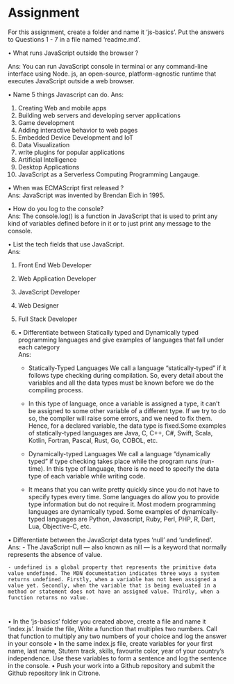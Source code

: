 # Assignment

For this assignment, create a folder and name it ‘js-basics’. Put the answers to Questions 1 - 7 in a file named ‘readme.md’.

• What runs JavaScript outside the browser ?

Ans: You can run JavaScript console in terminal or any command-line interface using Node. js, an open-source, platform-agnostic runtime that executes JavaScript outside a web browser.

• Name 5 things Javascript can do.
Ans:

1. Creating Web and mobile apps
2. Building web servers and developing server applications
3. Game development
4. Adding interactive behavior to web pages
5. Embedded Device Development and IoT
6. Data Visualization
7. write plugins for popular applications
8. Artificial Intelligence
9. Desktop Applications
10. JavaScript as a Serverless Computing Programming Langauge.

• When was ECMAScript first released ? \
Ans: JavaScript was invented by Brendan Eich in 1995.

• How do you log to the console? \
Ans: The console.log() is a function in JavaScript that is used to print any kind of variables defined before in it or to just print any message to the console.

• List the tech fields that use JavaScript. \
Ans:

1. Front End Web Developer
2. Web Application Developer
3. JavaScript Developer
4. Web Designer
5. Full Stack Developer

6. • Differentiate between Statically typed and Dynamically typed programming languages and give examples of languages that fall under each category \
   Ans:

   - Statically-Typed Languages
     We call a language “statically-typed” if it follows type checking during compilation. So, every detail about the variables and all the data types must be known before we do the compiling process.

   - In this type of language, once a variable is assigned a type, it can’t be assigned to some other variable of a different type. If we try to do so, the compiler will raise some errors, and we need to fix them. Hence, for a declared variable, the data type is fixed.Some examples of statically-typed languages are Java, C, C++, C#, Swift, Scala, Kotlin, Fortran, Pascal, Rust, Go, COBOL, etc.

   - Dynamically-typed Languages
     We call a language “dynamically typed” if type checking takes place while the program runs (run-time). In this type of language, there is no need to specify the data type of each variable while writing code.

   - It means that you can write pretty quickly since you do not have to specify types every time. Some languages do allow you to provide type information but do not require it. Most modern programming languages are dynamically typed. Some examples of dynamically-typed languages are Python, Javascript, Ruby, Perl, PHP, R, Dart, Lua, Objective-C, etc.

• Differentiate between the JavaScript data types ‘null’ and ‘undefined’. \
Ans: - The JavaScript null — also known as nill — is a keyword that normally represents the absence of value.

    - undefined is a global property that represents the primitive data value undefined. The MDN documentation indicates three ways a system returns undefined. Firstly, when a variable has not been assigned a value yet. Secondly, when the variable that is being evaluated in a method or statement does not have an assigned value. Thirdly, when a function returns no value.

#

• In the ‘js-basics’ folder you created above, create a file and name it ‘index.js’. Inside the file, Write a function that multiples two numbers. Call that function to multiply any two numbers of your choice and log the answer in your console
• In the same index.js file, create variables for your first name, last name, Stutern track, skills, favourite color, year of your country’s independence. Use these variables to form a sentence and log the sentence in the console.
• Push your work into a Github repository and submit the Github repository link in Citrone.
